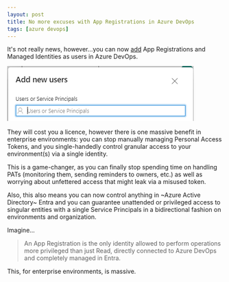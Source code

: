 ```yaml
---
layout: post
title: No more excuses with App Registrations in Azure DevOps
tags: [azure devops]
---
```

It's not really news, however...you can now [add](https://learn.microsoft.com/en-us/azure/devops/integrate/get-started/authentication/service-principal-managed-identity?view=azure-devops) App Registrations and Managed Identities as users in Azure DevOps.

![](/images/posts/2023-04-24_20-53-14.png)

They will cost you a licence, however there is one massive benefit in enterprise environments: you can stop manually managing Personal Access Tokens, and you single-handedly control granular access to your environment(s) via a single identity.

This is a game-changer, as you can finally stop spending time on handling PATs (monitoring them, sending reminders to owners, etc.) as well as worrying about unfettered access that might leak via a misused token.  

Also, this also means you can now control anything in ~Azure Active Directory~ Entra and you can guarantee unattended or privileged access to singular entities with a single Service Principals in a bidirectional fashion on environments and organization.

Imagine...

> An App Registration is the only identity allowed to perform operations more privileged than just Read, directly connected to Azure DevOps and completely managed in Entra.

This, for enterprise environments, is massive. 